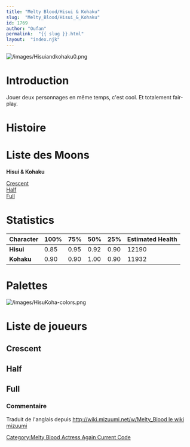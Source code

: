 ```yaml
---
title: "Melty Blood/Hisui & Kohaku"
slug:  "Melty_Blood/Hisui_&_Kohaku"
id: 1769
author: "Oufan"
permalink:  "{{ slug }}.html"
layout:  "index.njk"
---
```


![](/images/Hisuiandkohaku0.png "/images/Hisuiandkohaku0.png")

# Introduction

Jouer deux personnages en même temps, c'est cool. Et totalement
fair-play.

# Histoire

# Liste des Moons

**Hisui & Kohaku**

[Crescent](Melty_Blood/Hisui_&_Kohaku/Crescent_Moon "wikilink")  
[Half](Melty_Blood/Hisui_&_Kohaku/Half_Moon "wikilink")  
[Full](Melty_Blood/Hisui_&_Kohaku/Full_Moon "wikilink")  

# Statistics

| Character  | 100% | 75%  | 50%  | 25%  | Estimated Health |
|------------|------|------|------|------|------------------|
| **Hisui**  | 0.85 | 0.95 | 0.92 | 0.90 | 12190            |
| **Kohaku** | 0.90 | 0.90 | 1.00 | 0.90 | 11932            |

# Palettes

![](/images/HisuKoha-colors.png "/images/HisuKoha-colors.png")

# Liste de joueurs

## Crescent

## Half

## Full

### Commentaire

Traduit de l'anglais depuis [http://wiki.mizuumi.net/w/Melty_Blood le
wiki
mizuumi](http://wiki.mizuumi.net/w/Melty_Blood_le_wiki_mizuumi "wikilink")

[Category:Melty Blood Actress Again Current
Code](Category:Melty_Blood_Actress_Again_Current_Code "wikilink")
